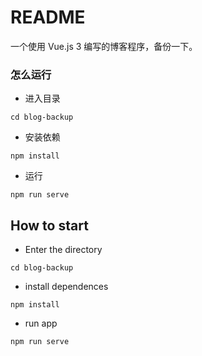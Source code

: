 # README

一个使用 Vue.js 3 编写的博客程序，备份一下。

### 怎么运行

- 进入目录

```shell
cd blog-backup
```

- 安装依赖

```shell
npm install
```

- 运行

```
npm run serve
```



## How to start

- Enter the directory 

```shell
cd blog-backup
```

- install dependences

```shell
npm install
```

- run app

```
npm run serve
```

